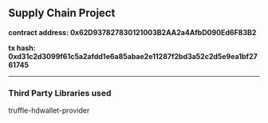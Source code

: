 ## Supply Chain Project
 **contract address: 0x62D937827830121003B2AA2a4AfbD090Ed6F83B2**

 **tx hash: 0xd31c2d3099f61c5a2afdd1e6a85abae2e11287f2bd3a52c2d5e9ea1bf2761745**

 ---
 ### Third Party Libraries used

 truffle-hdwallet-provider
